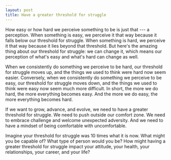 ```yaml
---
layout: post
title: Have a greater threshold for struggle
---
```


How easy or how hard we perceive something to be is just that --- a perception. When something is easy, we perceive it that way because it falls below our threshold for struggle. When something is hard, we perceive it that way because it lies beyond that threshold. But here's the amazing thing about our threshold for struggle: we can change it, which means our perception of what's easy and what's hard can change as well.

When we consistently do something we perceive to be hard, our threshold for struggle moves up, and the things we used to think were hard now seem easier. Conversely, when we consistently do something we perceive to be easy, our threshold for struggle moves down, and the things we used to think were easy now seem much more difficult. In short, the more we do hard, the more everything becomes easy. And the more we do easy, the more everything becomes hard.

If we want to grow, advance, and evolve, we need to have a greater threshold for struggle. We need to push outside our comfort zone. We need to embrace challenge and welcome unexpected adversity. And we need to have a mindset of being comfortable with uncomfortable.

Imagine your threshold for struggle was 10 times what it is now. What might you be capable of? What type of person would you be? How might having a greater threshold for struggle impact your attitude, your health, your relationships, your career, and your life?

